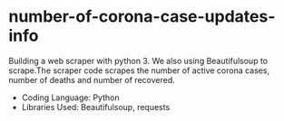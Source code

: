 # number-of-corona-case-updates-info
Building a web scraper with python 3. We also using Beautifulsoup to scrape.The scraper code scrapes the number of active corona cases, number of deaths and number of recovered.
<br>
- Coding Language: Python
- Libraries Used: Beautifulsoup, requests
